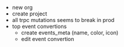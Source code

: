 - new org
- create project
- all trpc mutations seems to break in prod
- top event convertions
  - create events_meta (name, color, icon)
  - edit event convertion
